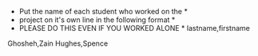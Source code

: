 * Put the name of each student who worked on the *
* project on it's own line in the following format *
* PLEASE DO THIS EVEN IF YOU WORKED ALONE *
lastname,firstname


Ghosheh,Zain 
Hughes,Spence